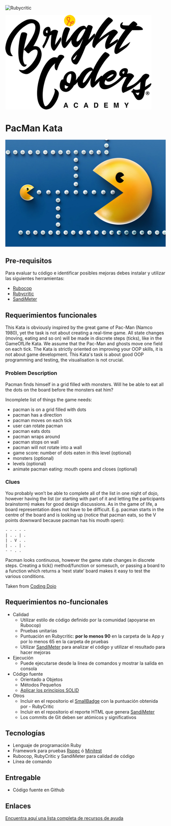 ![Rubycritic](badges/rubycritic_bagde_score.svg)

![BrightCoders Logo](img/logo-bc.png)

# PacMan Kata

![cover](img/cover.jpg)

## Pre-requisitos
Para evaluar tu código e identificar posibles mejoras debes instalar y utilizar las siguientes herramientas:

- [Rubocop](https://github.com/bright-coders/commons/tree/master/topics/rubocop)
- [Rubycritic](https://github.com/bright-coders/commons/tree/master/topics/rubycritic)
- [SandiMeter](https://github.com/makaroni4/sandi_meter)

## Requerimientos funcionales

This Kata is obviously inspired by the great game of Pac-Man (Namco 1980), yet the task is not about creating a real-time game. All state changes (moving, eating and so on) will be made in discrete steps (ticks), like in the GameOfLife Kata. We assume that the Pac-Man and ghosts move one field on each tick. The Kata is strictly oriented on improving your OOP skills, it is not about game development. This Kata's task is about good OOP programming and testing, the visualisation is not crucial.

### Problem Description

Pacman finds himself in a grid filled with monsters. Will he be able to eat all the dots on the board before the monsters eat him?

Incomplete list of things the game needs:

- pacman is on a grid filled with dots
- pacman has a direction
- pacman moves on each tick
- user can rotate pacman
- pacman eats dots
- pacman wraps around
- pacman stops on wall
- pacman will not rotate into a wall
- game score: number of dots eaten in this level (optional)
- monsters (optional)
- levels (optional)
- animate pacman eating: mouth opens and closes (optional)

### Clues

You probably won’t be able to complete all of the list in one night of dojo, however having the list (or starting with part of it and letting the participants brainstorm) makes for good design discussions. As in the game of life, a board representation does not have to be difficult. E.g. pacman starts in the centre of the board and is looking up (notice that pacman eats, so the V points downward because pacman has his mouth open):

```
- - - - -
| . . | .
| . V . .
| . . | .
- - . .
```

Pacman looks continuous, however the game state changes in discrete steps. Creating a tick() method/function or somesuch, or passing a board to a function which returns a ‘next state’ board makes it easy to test the various conditions.

Taken from [Coding Dojo](https://codingdojo.org/)

## Requerimientos no-funcionales
- Calidad
  - Utilizar estilo de código definido por la comunidad (apoyarse en Rubocop)
  - Pruebas unitarias
  - Puntuación en Rubycritic: **por lo menos 90** en la carpeta de la App y por lo menos 65 en la carpeta de pruebas
  - Utilizar [SandiMeter](https://github.com/makaroni4/sandi_meter) para analizar el código y utilizar el resultado para hacer mejoras
- Ejecución
  - Puede ejecutarse desde la linea de comandos y mostrar la salida en consola
- Código fuente
  - Orientado a Objetos 
  - Métodos Pequeños
  - [Aplicar los principios SOLID](https://rubygarage.org/blog/solid-principles-of-ood)
- Otros
  - Incluir en el repositorio el [SmallBadge](https://github.com/jorge27/tutorial-rubycritic-small-badge) con la puntuación obtenida por - RubyCritic
  - Incluir en el repositorio el reporte HTML que genera [SandiMeter](https://github.com/makaroni4/sandi_meter)
  - Los commits de Git deben ser atómicos y significativos
  
## Tecnologías
- Lenguaje de programación Ruby
- Framework para pruebas [Rspec](https://rspec.info/) ó [Minitest](https://github.com/seattlerb/minitest)
- Rubocop, RubyCritic y SandiMeter para calidad de código
- Línea de comando

## Entregable
- Código fuente en Github
  
## Enlaces
[Encuentra aquí una lista completa de recursos de ayuda](https://github.com/bright-coders/commons/tree/master/topics/resources)
